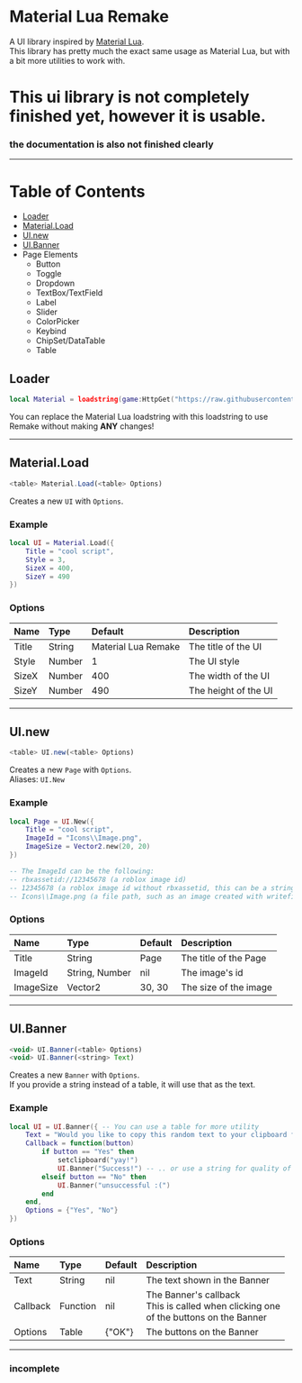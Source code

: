 # Material Lua Remake  
A UI library inspired by [Material Lua](https://github.com/Kinlei/MaterialLua).  
This library has pretty much the exact same usage as Material Lua, but with a bit more utilities to work with.  

# This ui library is not completely finished yet, however it is usable.  
### the documentation is also not finished clearly  

---

# Table of Contents  
- [Loader](#loader)
- [Material.Load](#materialload)
- [UI.new](#uinew)
- [UI.Banner](#uibanner)
- Page Elements
  - Button
  - Toggle
  - Dropdown
  - TextBox/TextField
  - Label
  - Slider
  - ColorPicker
  - Keybind
  - ChipSet/DataTable
  - Table

## Loader  
```lua
local Material = loadstring(game:HttpGet("https://raw.githubusercontent.com/zzerexx/scripts/main/MaterialLuaRemake.lua"))()
```
You can replace the Material Lua loadstring with this loadstring to use Remake without making **ANY** changes!

---

## Material.Load  
```js
<table> Material.Load(<table> Options)
```
Creates a new `UI` with `Options`.  

### Example  
```lua
local UI = Material.Load({
    Title = "cool script",
    Style = 3,
    SizeX = 400,
    SizeY = 490
})
```

### Options  
|Name|Type|Default|Description|
|:---|:---|:------|:----------|
|Title|String|Material Lua Remake|The title of the UI|
|Style|Number|1|The UI style|
|SizeX|Number|400|The width of the UI|
|SizeY|Number|490|The height of the UI|

---

## UI.new  
```js
<table> UI.new(<table> Options)
```
Creates a new `Page` with `Options`.  
Aliases: `UI.New`

### Example  
```lua
local Page = UI.New({
    Title = "cool script",
    ImageId = "Icons\\Image.png",
    ImageSize = Vector2.new(20, 20)
})

-- The ImageId can be the following:
-- rbxassetid://12345678 (a roblox image id)
-- 12345678 (a roblox image id without rbxassetid, this can be a string or number)
-- Icons\\Image.png (a file path, such as an image created with writefile)
```

### Options  
|Name|Type|Default|Description|
|:---|:---|:------|:----------|
|Title|String|Page|The title of the Page|
|ImageId|String, Number|nil|The image's id|
|ImageSize|Vector2|30, 30|The size of the image

---

## UI.Banner  
```js
<void> UI.Banner(<table> Options)
<void> UI.Banner(<string> Text)
```
Creates a new `Banner` with `Options`.  
If you provide a string instead of a table, it will use that as the text.

### Example  
```lua
local UI = UI.Banner({ -- You can use a table for more utility
    Text = "Would you like to copy this random text to your clipboard for no reason?",
    Callback = function(button)
        if button == "Yes" then
            setclipboard("yay!")
            UI.Banner("Success!") -- .. or use a string for quality of life
        elseif button == "No" then
            UI.Banner("unsuccessful :(")
        end
    end,
    Options = {"Yes", "No"}
})
```

### Options  
|Name|Type|Default|Description|
|:---|:---|:------|:----------|
|Text|String|nil|The text shown in the Banner|
|Callback|Function|nil|The Banner's callback<br />This is called when clicking one<br />of the buttons on the Banner|
|Options|Table|{"OK"}|The buttons on the Banner|

---

### incomplete
